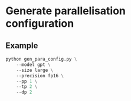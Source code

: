 # Generate parallelisation configuration

## Example
```py
python gen_para_config.py \
    --model gpt \
    --size large \
    --precision fp16 \
    --pp 1 \
    --tp 2 \
    --dp 2
```
